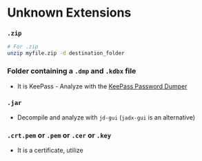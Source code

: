 # Unknown Extensions

### `.zip`

```bash
# For .zip
unzip myfile.zip -d destination_folder
```

### Folder containing a `.dmp` and `.kdbx` file

- It is KeePass - Analyze with the [KeePass Password Dumper](https://github.com/vdohney/keepass-password-dumper.git)

### `.jar`

- Decompile and analyze with `jd-gui` (`jadx-gui` is an alternative)

### `.crt.pem` or `.pem` or `.cer` or `.key`

- It is a certificate, utilize 
